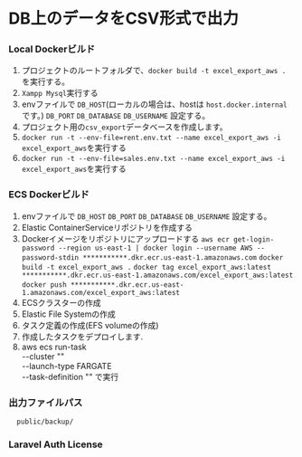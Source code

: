 # DB上のデータをCSV形式で出力

### Local Dockerビルド
1. プロジェクトのルートフォルダで、`docker build -t excel_export_aws .`を実行する。
2. `Xampp Mysql`実行する
2. envファイルで
   `DB_HOST`(ローカルの場合は、hostは `host.docker.internal`です。)
   `DB_PORT`
   `DB_DATABASE`
   `DB_USERNAME`
   設定する。
3. プロジェクト用の`csv_export`データベースを作成します。
4. `docker run -t --env-file=rent.env.txt --name excel_export_aws -i excel_export_aws`を実行する
5. `docker run -t --env-file=sales.env.txt --name excel_export_aws -i excel_export_aws`を実行する

### ECS Dockerビルド
1. envファイルで
   `DB_HOST`
   `DB_PORT`
   `DB_DATABASE`
   `DB_USERNAME`
   設定する。
2. Elastic ContainerServiceリポジトリを作成する
3. Dockerイメージをリポジトリにアップロードする
`aws ecr get-login-password --region us-east-1 | docker login --username AWS --password-stdin ***********.dkr.ecr.us-east-1.amazonaws.com`
`docker build -t excel_export_aws .`
`docker tag excel_export_aws:latest ***********.dkr.ecr.us-east-1.amazonaws.com/excel_export_aws:latest`
`docker push ***********.dkr.ecr.us-east-1.amazonaws.com/excel_export_aws:latest`
4. ECSクラスターの作成
5. Elastic File Systemの作成
6. タスク定義の作成(EFS volumeの作成)
7. 作成したタスクをデプロイします.
8. aws ecs run-task \
   --cluster "<cluster>" \
   --launch-type FARGATE \
   --task-definition "<task definition>" で実行


### 出力ファイルパス
      public/backup/

### Laravel Auth License
